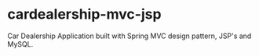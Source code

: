 # cardealership-mvc-jsp

Car Dealership Application built with Spring MVC design pattern, JSP's and MySQL.
